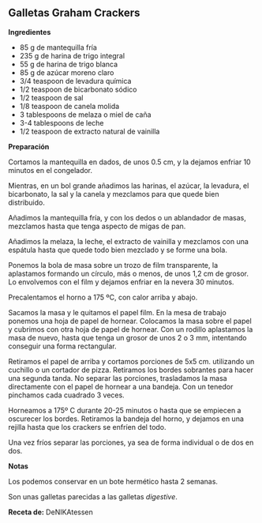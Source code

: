 ## Galletas Graham Crackers

**Ingredientes**

- 85 g de mantequilla fría
- 235 g de harina de trigo integral
- 55 g de harina de trigo blanca
- 85 g de azúcar moreno claro
- 3/4 teaspoon de levadura química
- 1/2 teaspoon de bicarbonato sódico
- 1/2 teaspoon de sal
- 1/8 teaspoon de canela molida
- 3 tablespoons de melaza o miel de caña
- 3-4 tablespoons de leche
- 1/2 teaspoon de extracto natural de vainilla

**Preparación**

Cortamos la mantequilla en dados, de unos 0.5 cm, y la dejamos enfriar 10 minutos en el congelador.

Mientras, en un bol grande añadimos las harinas, el azúcar, la levadura, el bicarbonato, la sal y la canela y mezclamos para que quede bien distribuido.

Añadimos la mantequilla fría, y con los dedos o un ablandador de masas, mezclamos hasta que tenga aspecto de migas de pan.

Añadimos la melaza, la leche, el extracto de vainilla y mezclamos con una espátula hasta que quede todo bien mezclado y se forme una bola.

Ponemos la bola de masa sobre un trozo de film transparente, la aplastamos formando un círculo, más o menos, de unos 1,2 cm de grosor. Lo envolvemos con el film y dejamos enfriar en la nevera 30 minutos.

Precalentamos el horno a 175 ºC, con calor arriba y abajo.

Sacamos la masa y le quitamos el papel film. En la mesa de trabajo ponemos una hoja de papel de hornear. Colocamos la masa sobre el papel y cubrimos con otra hoja de papel de hornear. Con un rodillo aplastamos la masa de nuevo, hasta que tenga un grosor de unos 2 o 3 mm, intentando conseguir una forma rectangular.

Retiramos el papel de arriba y cortamos porciones de 5x5 cm. utilizando un cuchillo o un cortador de pizza. Retiramos los bordes sobrantes para hacer una segunda tanda. No separar las porciones, trasladamos la masa directamente con el papel de hornear a una bandeja. Con un tenedor pinchamos cada cuadrado 3 veces.

Horneamos a 175º C durante 20-25 minutos o hasta que se empiecen a oscurecer los bordes. Retiramos la bandeja del horno, y dejamos en una rejilla hasta que los crackers se enfríen del todo.

Una vez fríos separar las porciones, ya sea de forma individual o de dos en dos.

**Notas**

Los podemos conservar en un bote hermético hasta 2 semanas.

Son unas galletas parecidas a las galletas *digestive*.

**Receta de:** DeNIKAtessen
